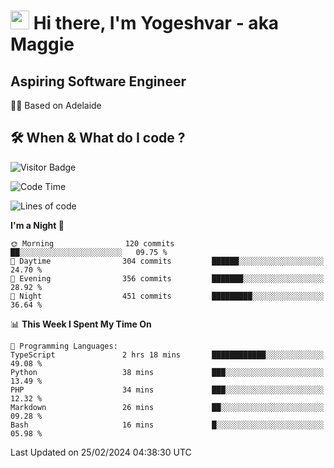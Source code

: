 <h1><img src="https://emojis.slackmojis.com/emojis/images/1531849430/4246/blob-sunglasses.gif?1531849430" width="30"/> Hi there, I'm Yogeshvar - aka Maggie</h1>

## Aspiring Software Engineer
🏂🏻  Based on Adelaide 

## 🛠 When & What do I code ?  

![Visitor Badge](https://visitor-badge.feriirawann.repl.co?username=yogeshvar&repo=yogeshvar&label=Visitors&style=plastic&color=%23457BFF&contentType=svg)

<!--START_SECTION:waka-->
![Code Time](http://img.shields.io/badge/Code%20Time-2%2C703%20hrs%2051%20mins-blue)

![Lines of code](https://img.shields.io/badge/From%20Hello%20World%20I%27ve%20Written-4.1%20million%20lines%20of%20code-blue)

**I'm a Night 🦉** 

```text
🌞 Morning                120 commits         ██░░░░░░░░░░░░░░░░░░░░░░░   09.75 % 
🌆 Daytime                304 commits         ██████░░░░░░░░░░░░░░░░░░░   24.70 % 
🌃 Evening                356 commits         ███████░░░░░░░░░░░░░░░░░░   28.92 % 
🌙 Night                  451 commits         █████████░░░░░░░░░░░░░░░░   36.64 % 
```


📊 **This Week I Spent My Time On** 

```text
💬 Programming Languages: 
TypeScript               2 hrs 18 mins       ████████████░░░░░░░░░░░░░   49.08 % 
Python                   38 mins             ███░░░░░░░░░░░░░░░░░░░░░░   13.49 % 
PHP                      34 mins             ███░░░░░░░░░░░░░░░░░░░░░░   12.32 % 
Markdown                 26 mins             ██░░░░░░░░░░░░░░░░░░░░░░░   09.28 % 
Bash                     16 mins             █░░░░░░░░░░░░░░░░░░░░░░░░   05.98 % 
```


 Last Updated on 25/02/2024 04:38:30 UTC
<!--END_SECTION:waka-->
